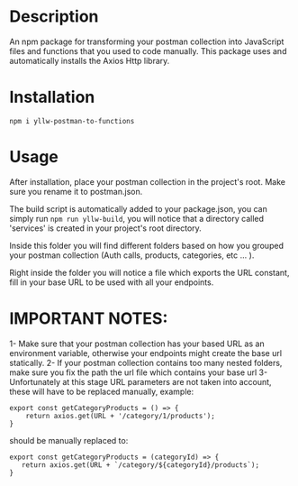 # Description
An npm package for transforming your postman collection into JavaScript files and functions that you used to code manually.
This package uses and automatically installs the Axios Http library.

# Installation
`npm i yllw-postman-to-functions`

# Usage
After installation, place your postman collection in the project's root. Make sure you rename it to postman.json.

The build script is automatically added to your package.json, you can simply run `npm run yllw-build`, you will notice that a directory called 'services' is created in your project's root directory.

Inside this folder you will find different folders based on how you grouped your postman collection (Auth calls, products, categories, etc ... ).

Right inside the folder you will notice a file which exports the URL constant, fill in your base URL to be used with all your endpoints.

# IMPORTANT NOTES:
1- Make sure that your postman collection has your based URL as an environment variable, otherwise your endpoints might create the base url statically.
2- If your postman collection contains too many nested folders, make sure you fix the path the url file which contains your base url
3- Unfortunately at this stage URL parameters are not taken into account, these will have to be replaced manually, example:
```
export const getCategoryProducts = () => {
    return axios.get(URL + '/category/1/products');
}
```
 should be manually replaced to: 

 ```
 export const getCategoryProducts = (categoryId) => {
    return axios.get(URL + `/category/${categoryId}/products`);
}
 ```

